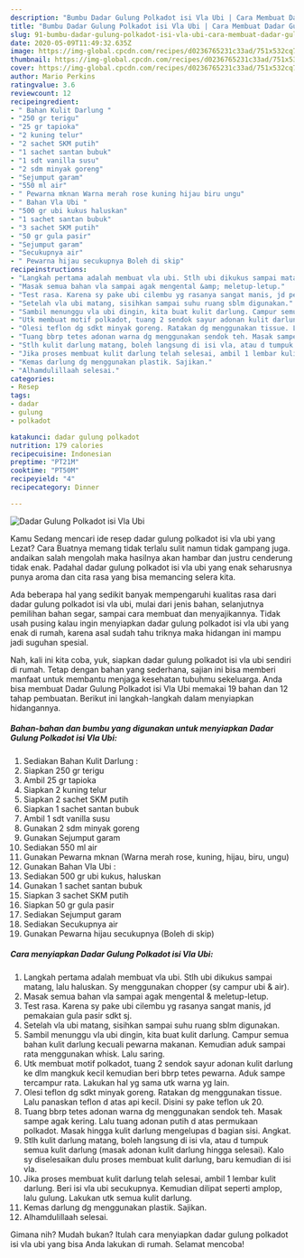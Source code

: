 ```yaml
---
description: "Bumbu Dadar Gulung Polkadot isi Vla Ubi | Cara Membuat Dadar Gulung Polkadot isi Vla Ubi Yang Sempurna"
title: "Bumbu Dadar Gulung Polkadot isi Vla Ubi | Cara Membuat Dadar Gulung Polkadot isi Vla Ubi Yang Sempurna"
slug: 91-bumbu-dadar-gulung-polkadot-isi-vla-ubi-cara-membuat-dadar-gulung-polkadot-isi-vla-ubi-yang-sempurna
date: 2020-05-09T11:49:32.635Z
image: https://img-global.cpcdn.com/recipes/d0236765231c33ad/751x532cq70/dadar-gulung-polkadot-isi-vla-ubi-foto-resep-utama.jpg
thumbnail: https://img-global.cpcdn.com/recipes/d0236765231c33ad/751x532cq70/dadar-gulung-polkadot-isi-vla-ubi-foto-resep-utama.jpg
cover: https://img-global.cpcdn.com/recipes/d0236765231c33ad/751x532cq70/dadar-gulung-polkadot-isi-vla-ubi-foto-resep-utama.jpg
author: Mario Perkins
ratingvalue: 3.6
reviewcount: 12
recipeingredient:
- " Bahan Kulit Darlung "
- "250 gr terigu"
- "25 gr tapioka"
- "2 kuning telur"
- "2 sachet SKM putih"
- "1 sachet santan bubuk"
- "1 sdt vanilla susu"
- "2 sdm minyak goreng"
- "Sejumput garam"
- "550 ml air"
- " Pewarna mknan Warna merah rose kuning hijau biru ungu"
- " Bahan Vla Ubi "
- "500 gr ubi kukus haluskan"
- "1 sachet santan bubuk"
- "3 sachet SKM putih"
- "50 gr gula pasir"
- "Sejumput garam"
- "Secukupnya air"
- " Pewarna hijau secukupnya Boleh di skip"
recipeinstructions:
- "Langkah pertama adalah membuat vla ubi. Stlh ubi dikukus sampai matang, lalu haluskan. Sy menggunakan chopper (sy campur ubi &amp; air)."
- "Masak semua bahan vla sampai agak mengental &amp; meletup-letup."
- "Test rasa. Karena sy pake ubi cilembu yg rasanya sangat manis, jd pemakaian gula pasir sdkt sj."
- "Setelah vla ubi matang, sisihkan sampai suhu ruang sblm digunakan."
- "Sambil menunggu vla ubi dingin, kita buat kulit darlung. Campur semua bahan kulit darlung kecuali pewarna makanan. Kemudian aduk sampai rata menggunakan whisk. Lalu saring."
- "Utk membuat motif polkadot, tuang 2 sendok sayur adonan kulit darlung ke dlm mangkuk kecil kemudian beri bbrp tetes pewarna. Aduk sampe tercampur rata. Lakukan hal yg sama utk warna yg lain."
- "Olesi teflon dg sdkt minyak goreng. Ratakan dg menggunakan tissue. Lalu panaskan teflon d atas api kecil. Disini sy pake teflon uk 20."
- "Tuang bbrp tetes adonan warna dg menggunakan sendok teh. Masak sampe agak kering. Lalu tuang adonan putih d atas permukaan polkadot. Masak hingga kulit darlung mengelupas d bagian sisi. Angkat."
- "Stlh kulit darlung matang, boleh langsung di isi vla, atau d tumpuk semua kulit darlung (masak adonan kulit darlung hingga selesai). Kalo sy diselesaikan dulu proses membuat kulit darlung, baru kemudian di isi vla."
- "Jika proses membuat kulit darlung telah selesai, ambil 1 lembar kulit darlung. Beri isi vla ubi secukupnya. Kemudian dilipat seperti amplop, lalu gulung. Lakukan utk semua kulit darlung."
- "Kemas darlung dg menggunakan plastik. Sajikan."
- "Alhamdulillaah selesai."
categories:
- Resep
tags:
- dadar
- gulung
- polkadot

katakunci: dadar gulung polkadot 
nutrition: 179 calories
recipecuisine: Indonesian
preptime: "PT21M"
cooktime: "PT50M"
recipeyield: "4"
recipecategory: Dinner

---
```



![Dadar Gulung Polkadot isi Vla Ubi](https://img-global.cpcdn.com/recipes/d0236765231c33ad/751x532cq70/dadar-gulung-polkadot-isi-vla-ubi-foto-resep-utama.jpg)

Kamu Sedang mencari ide resep dadar gulung polkadot isi vla ubi yang Lezat? Cara Buatnya memang tidak terlalu sulit namun tidak gampang juga. andaikan salah mengolah maka hasilnya akan hambar dan justru cenderung tidak enak. Padahal dadar gulung polkadot isi vla ubi yang enak seharusnya punya aroma dan cita rasa yang bisa memancing selera kita.

Ada beberapa hal yang sedikit banyak mempengaruhi kualitas rasa dari dadar gulung polkadot isi vla ubi, mulai dari jenis bahan, selanjutnya pemilihan bahan segar, sampai cara membuat dan menyajikannya. Tidak usah pusing kalau ingin menyiapkan dadar gulung polkadot isi vla ubi yang enak di rumah, karena asal sudah tahu triknya maka hidangan ini mampu jadi suguhan spesial.




Nah, kali ini kita coba, yuk, siapkan dadar gulung polkadot isi vla ubi sendiri di rumah. Tetap dengan bahan yang sederhana, sajian ini bisa memberi manfaat untuk membantu menjaga kesehatan tubuhmu sekeluarga. Anda bisa membuat Dadar Gulung Polkadot isi Vla Ubi memakai 19 bahan dan 12 tahap pembuatan. Berikut ini langkah-langkah dalam menyiapkan hidangannya.

<!--inarticleads1-->

##### Bahan-bahan dan bumbu yang digunakan untuk menyiapkan Dadar Gulung Polkadot isi Vla Ubi:

1. Sediakan  Bahan Kulit Darlung :
1. Siapkan 250 gr terigu
1. Ambil 25 gr tapioka
1. Siapkan 2 kuning telur
1. Siapkan 2 sachet SKM putih
1. Siapkan 1 sachet santan bubuk
1. Ambil 1 sdt vanilla susu
1. Gunakan 2 sdm minyak goreng
1. Gunakan Sejumput garam
1. Sediakan 550 ml air
1. Gunakan  Pewarna mknan (Warna merah rose, kuning, hijau, biru, ungu)
1. Gunakan  Bahan Vla Ubi :
1. Sediakan 500 gr ubi kukus, haluskan
1. Gunakan 1 sachet santan bubuk
1. Siapkan 3 sachet SKM putih
1. Siapkan 50 gr gula pasir
1. Sediakan Sejumput garam
1. Sediakan Secukupnya air
1. Gunakan  Pewarna hijau secukupnya (Boleh di skip)




<!--inarticleads2-->

##### Cara menyiapkan Dadar Gulung Polkadot isi Vla Ubi:

1. Langkah pertama adalah membuat vla ubi. Stlh ubi dikukus sampai matang, lalu haluskan. Sy menggunakan chopper (sy campur ubi &amp; air).
1. Masak semua bahan vla sampai agak mengental &amp; meletup-letup.
1. Test rasa. Karena sy pake ubi cilembu yg rasanya sangat manis, jd pemakaian gula pasir sdkt sj.
1. Setelah vla ubi matang, sisihkan sampai suhu ruang sblm digunakan.
1. Sambil menunggu vla ubi dingin, kita buat kulit darlung. Campur semua bahan kulit darlung kecuali pewarna makanan. Kemudian aduk sampai rata menggunakan whisk. Lalu saring.
1. Utk membuat motif polkadot, tuang 2 sendok sayur adonan kulit darlung ke dlm mangkuk kecil kemudian beri bbrp tetes pewarna. Aduk sampe tercampur rata. Lakukan hal yg sama utk warna yg lain.
1. Olesi teflon dg sdkt minyak goreng. Ratakan dg menggunakan tissue. Lalu panaskan teflon d atas api kecil. Disini sy pake teflon uk 20.
1. Tuang bbrp tetes adonan warna dg menggunakan sendok teh. Masak sampe agak kering. Lalu tuang adonan putih d atas permukaan polkadot. Masak hingga kulit darlung mengelupas d bagian sisi. Angkat.
1. Stlh kulit darlung matang, boleh langsung di isi vla, atau d tumpuk semua kulit darlung (masak adonan kulit darlung hingga selesai). Kalo sy diselesaikan dulu proses membuat kulit darlung, baru kemudian di isi vla.
1. Jika proses membuat kulit darlung telah selesai, ambil 1 lembar kulit darlung. Beri isi vla ubi secukupnya. Kemudian dilipat seperti amplop, lalu gulung. Lakukan utk semua kulit darlung.
1. Kemas darlung dg menggunakan plastik. Sajikan.
1. Alhamdulillaah selesai.




Gimana nih? Mudah bukan? Itulah cara menyiapkan dadar gulung polkadot isi vla ubi yang bisa Anda lakukan di rumah. Selamat mencoba!
